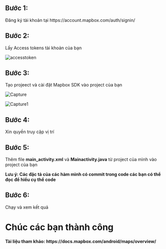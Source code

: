<h2><b>Bước 1:</b></h2>
<p><t>Đăng ký tài khoản tại https://account.mapbox.com/auth/signin/</t></p>
<h2><b>Bước 2:</b></h2>
<p><t>Lấy Access tokens tài khoản của bạn</t></p>

![accesstoken](https://user-images.githubusercontent.com/37862349/71010807-f1f01500-211e-11ea-9333-bc3e044eda93.jpg)

<h2><b>Bước 3:</b></h2>
<p><t>Tạo projeect và cài đặt Mapbox SDK vào project của bạn</t></p>

![Capture](https://user-images.githubusercontent.com/37862349/71011395-e7824b00-211f-11ea-93d9-765c0975e880.PNG)

![Capture1](https://user-images.githubusercontent.com/37862349/71011526-23b5ab80-2120-11ea-816b-c84783876016.PNG)

<h2><b>Bước 4:</b></h2>
<p><t>Xin quyền truy cập vị trí</t></p>
<h2><b>Bước 5:</b></h2>
<p><t>Thêm file <b>main_activity.xml</b> và <b>Mainactivity.java</b> từ project của mình vào project của bạn</t></p>
<p><b>Lưu ý: Các đặc tả của các hàm mình có commit trong code các bạn có thể đọc để hiểu cụ thể code</b></p>
<h2><b>Bước 6:</b></h2>
<p><t>Chạy và xem kết quả</t></p>

<h1>Chúc các bạn thành công</h1>

<h4>Tài liệu tham khảo: https://docs.mapbox.com/android/maps/overview/</h3>


